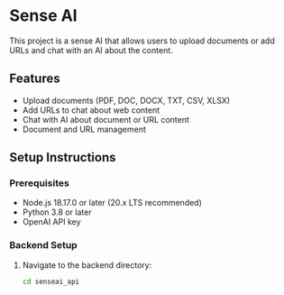 # Sense AI 

This project is a sense AI that allows users to upload documents or add URLs and chat with an AI about the content.

## Features

- Upload documents (PDF, DOC, DOCX, TXT, CSV, XLSX)
- Add URLs to chat about web content
- Chat with AI about document or URL content
- Document and URL management

## Setup Instructions

### Prerequisites

- Node.js 18.17.0 or later (20.x LTS recommended)
- Python 3.8 or later
- OpenAI API key

### Backend Setup

1. Navigate to the backend directory:
   ```bash
   cd senseai_api
